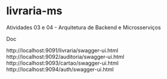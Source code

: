 # livraria-ms

Atividades 03 e 04 - Arquitetura de Backend e Microsserviços

Doc

http://localhost:9091/livraria/swagger-ui.html
http://localhost:9092/auditoria/swagger-ui.html
http://localhost:9093/cartao/swagger-ui.html
http://localhost:9094/auth/swagger-ui.html